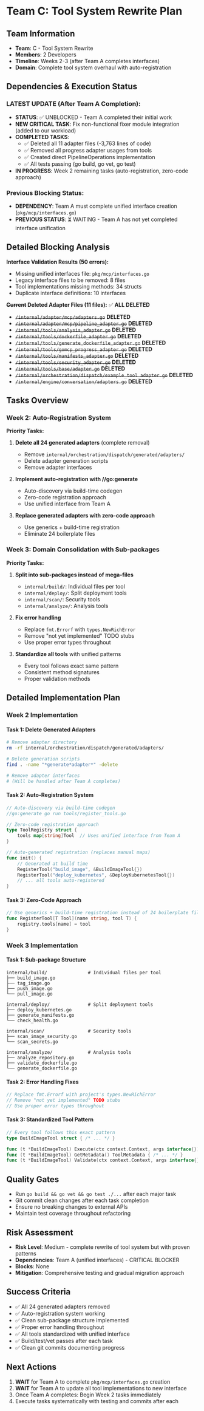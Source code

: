 # Team C: Tool System Rewrite Plan

## Team Information
- **Team**: C - Tool System Rewrite  
- **Members**: 2 Developers
- **Timeline**: Weeks 2-3 (after Team A completes interfaces)
- **Domain**: Complete tool system overhaul with auto-registration

## Dependencies & Execution Status

### LATEST UPDATE (After Team A Completion):
- **STATUS**: ✅ UNBLOCKED - Team A completed their initial work
- **NEW CRITICAL TASK**: Fix non-functional fixer module integration (added to our workload)
- **COMPLETED TASKS**:
  - ✅ Deleted all 11 adapter files (-3,763 lines of code)
  - ✅ Removed all progress adapter usages from tools
  - ✅ Created direct PipelineOperations implementation
  - ✅ All tests passing (go build, go vet, go test)
- **IN PROGRESS**: Week 2 remaining tasks (auto-registration, zero-code approach)

### Previous Blocking Status:
- **DEPENDENCY**: Team A must complete unified interface creation (`pkg/mcp/interfaces.go`)
- **PREVIOUS STATUS**: ⏳ WAITING - Team A has not yet completed interface unification

## Detailed Blocking Analysis
**Interface Validation Results (50 errors):**
- Missing unified interfaces file: `pkg/mcp/interfaces.go`
- Legacy interface files to be removed: 8 files
- Tool implementations missing methods: 34 structs
- Duplicate interface definitions: 10 interfaces

**~~Current~~ Deleted Adapter Files (11 files):** ✅ **ALL DELETED**
- ~~`/internal/adapter/mcp/adapters.go`~~ **DELETED**
- ~~`/internal/adapter/mcp/pipeline_adapter.go`~~ **DELETED**
- ~~`/internal/tools/analysis_adapter.go`~~ **DELETED**
- ~~`/internal/tools/dockerfile_adapter.go`~~ **DELETED**
- ~~`/internal/tools/generate_dockerfile_adapter.go`~~ **DELETED**
- ~~`/internal/tools/gomcp_progress_adapter.go`~~ **DELETED**
- ~~`/internal/tools/manifests_adapter.go`~~ **DELETED**
- ~~`/internal/tools/security_adapter.go`~~ **DELETED**
- ~~`/internal/tools/base/adapter.go`~~ **DELETED**
- ~~`/internal/orchestration/dispatch/example_tool_adapter.go`~~ **DELETED**
- ~~`/internal/engine/conversation/adapters.go`~~ **DELETED**

## Tasks Overview

### Week 2: Auto-Registration System
**Priority Tasks:**
1. **Delete all 24 generated adapters** (complete removal)
   - Remove `internal/orchestration/dispatch/generated/adapters/`
   - Delete adapter generation scripts
   - Remove adapter interfaces

2. **Implement auto-registration with //go:generate**
   - Auto-discovery via build-time codegen
   - Zero-code registration approach
   - Use unified interface from Team A

3. **Replace generated adapters with zero-code approach**
   - Use generics + build-time registration
   - Eliminate 24 boilerplate files

### Week 3: Domain Consolidation with Sub-packages
**Priority Tasks:**
1. **Split into sub-packages instead of mega-files**
   - `internal/build/`: Individual files per tool
   - `internal/deploy/`: Split deployment tools  
   - `internal/scan/`: Security tools
   - `internal/analyze/`: Analysis tools

2. **Fix error handling**
   - Replace `fmt.Errorf` with `types.NewRichError`
   - Remove "not yet implemented" TODO stubs
   - Use proper error types throughout

3. **Standardize all tools** with unified patterns
   - Every tool follows exact same pattern
   - Consistent method signatures
   - Proper validation methods

## Detailed Implementation Plan

### Week 2 Implementation

#### Task 1: Delete Generated Adapters
```bash
# Remove adapter directory
rm -rf internal/orchestration/dispatch/generated/adapters/

# Delete generation scripts
find . -name "*generate*adapter*" -delete

# Remove adapter interfaces
# (Will be handled after Team A completes)
```

#### Task 2: Auto-Registration System
```go
// Auto-discovery via build-time codegen
//go:generate go run tools/register_tools.go

// Zero-code registration approach
type ToolRegistry struct {
    tools map[string]Tool  // Uses unified interface from Team A
}

// Auto-generated registration (replaces manual maps)
func init() {
    // Generated at build time
    RegisterTool("build_image", &BuildImageTool{})
    RegisterTool("deploy_kubernetes", &DeployKubernetesTool{})
    // ... all tools auto-registered
}
```

#### Task 3: Zero-Code Approach
```go
// Use generics + build-time registration instead of 24 boilerplate files
func RegisterTool[T Tool](name string, tool T) {
    registry.tools[name] = tool
}
```

### Week 3 Implementation

#### Task 1: Sub-package Structure
```
internal/build/               # Individual files per tool
├── build_image.go
├── tag_image.go 
├── push_image.go
└── pull_image.go

internal/deploy/              # Split deployment tools
├── deploy_kubernetes.go
├── generate_manifests.go
└── check_health.go

internal/scan/                # Security tools
├── scan_image_security.go
└── scan_secrets.go

internal/analyze/             # Analysis tools
├── analyze_repository.go
├── validate_dockerfile.go
└── generate_dockerfile.go
```

#### Task 2: Error Handling Fixes
```go
// Replace fmt.Errorf with project's types.NewRichError
// Remove "not yet implemented" TODO stubs
// Use proper error types throughout
```

#### Task 3: Standardized Tool Pattern
```go
// Every tool follows this exact pattern
type BuildImageTool struct { /* ... */ }

func (t *BuildImageTool) Execute(ctx context.Context, args interface{}) (interface{}, error) { /* ... */ }
func (t *BuildImageTool) GetMetadata() ToolMetadata { /* ... */ }
func (t *BuildImageTool) Validate(ctx context.Context, args interface{}) error { /* ... */ }
```

## Quality Gates
- Run `go build && go vet && go test ./...` after each major task
- Git commit clean changes after each task completion
- Ensure no breaking changes to external APIs
- Maintain test coverage throughout refactoring

## Risk Assessment
- **Risk Level**: Medium - complete rewrite of tool system but with proven patterns
- **Dependencies**: Team A (unified interfaces) - CRITICAL BLOCKER
- **Blocks**: None
- **Mitigation**: Comprehensive testing and gradual migration approach

## Success Criteria
- ✅ All 24 generated adapters removed
- ✅ Auto-registration system working
- ✅ Clean sub-package structure implemented
- ✅ Proper error handling throughout
- ✅ All tools standardized with unified interface
- ✅ Build/test/vet passes after each task
- ✅ Clean git commits documenting progress

## Next Actions
1. **WAIT** for Team A to complete `pkg/mcp/interfaces.go` creation
2. **WAIT** for Team A to update all tool implementations to new interface
3. Once Team A completes: Begin Week 2 tasks immediately
4. Execute tasks systematically with testing and commits after each